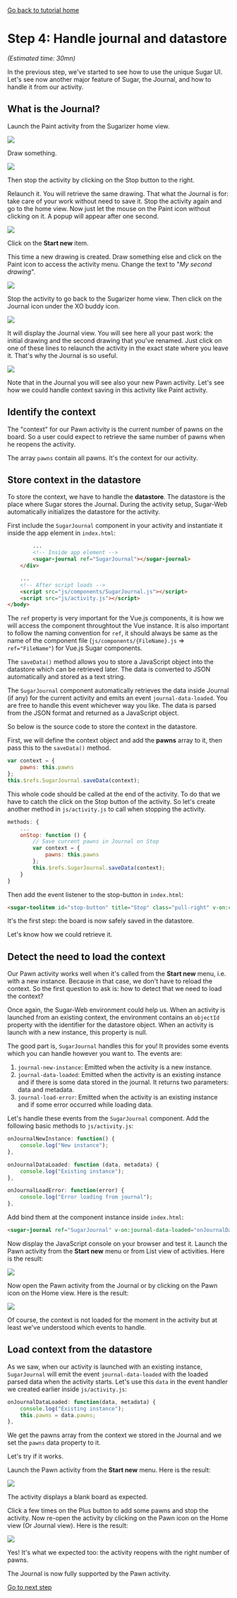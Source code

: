 [Go back to tutorial home](tutorial.md)

# Step 4: Handle journal and datastore
*(Estimated time: 30mn)*

In the previous step, we've started to see how to use the unique Sugar UI. Let's see now another major feature of Sugar, the Journal, and how to handle it from our activity.

## What is the Journal?

Launch the Paint activity from the Sugarizer home view.

![](../../images/tutorial_step4_1.png)

Draw something.

![](../../images/tutorial_step4_2.png)

Then stop the activity by clicking on the Stop button to the right.

Relaunch it. You will retrieve the same drawing. That what the Journal is for: take care of your work without need to save it. Stop the activity again and go to the home view. Now just let the mouse on the Paint icon without clicking on it. A popup will appear after one second.

![](../../images/tutorial_step4_3.png)

Click on the **Start new** item.

This time a new drawing is created. Draw something else and click on the Paint icon to access the activity menu. Change the text to "*My second drawing*".


![](../../images/tutorial_step4_4.png)

Stop the activity to go back to the Sugarizer home view. Then click on the Journal icon under the XO buddy icon.

![](../../images/tutorial_step4_5.png)

It will display the Journal view. You will see here all your past work: the initial drawing and the second drawing that you've renamed. Just click on one of these lines to relaunch the activity in the exact state where you leave it. That's why the Journal is so useful.

![](../../images/tutorial_step4_6.png)

Note that in the Journal you will see also your new Pawn activity. Let's see how we could handle context saving in this activity like Paint activity.

## Identify the context

The "context" for our Pawn activity is the current number of pawns on the board. So a user could expect to retrieve the same number of pawns when he reopens the activity.

The array `pawns` contain all pawns. It's the context for our activity.

## Store context in the datastore

To store the context, we have to handle the **datastore**. The datastore is the place where Sugar stores the Journal. During the activity setup, Sugar-Web automatically initializes the datastore for the activity. 

First include the `SugarJournal` component in your activity and instantiate it inside the app element in `index.html`:
```html
		...
		<!-- Inside app element -->
		<sugar-journal ref="SugarJournal"></sugar-journal>
	</div>

	...
	<!-- After script loads -->
	<script src="js/components/SugarJournal.js"></script>
	<script src="js/activity.js"></script>
</body>
```

The `ref` property is very important for the Vue.js components, it is how we will access the component throughtout the Vue instance. It is also important to follow the naming convention for `ref`, it should always be same as the name of the component file (`js/components/{FileName}.js` => `ref="FileName"`) for Vue.js Sugar components.

The `saveData()` method allows you to store a JavaScript object into the datastore which can be retrieved later. The data is converted to JSON automatically and stored as a text string.

The `SugarJournal` component automatically retrieves the data inside Journal (if any) for the current activity and emits an event `journal-data-loaded`. You are free to handle this event whichever way you like. The data is parsed from the JSON format and returned as a JavaScript object.

So below is the source code to store the context in the datastore.

First, we will define the context object and add the **pawns** array to it, then pass this to the `saveData()` method.
```js
var context = {
	pawns: this.pawns
};
this.$refs.SugarJournal.saveData(context);
```

This whole code should be called at the end of the activity. To do that we have to catch the click on the Stop button of the activity. So let's create another method in `js/activity.js` to call when stopping the activity.
```js
methods: {
	...
	onStop: function () {
		// Save current pawns in Journal on Stop
		var context = {
			pawns: this.pawns
		};
		this.$refs.SugarJournal.saveData(context);
	}
}
```

Then add the event listener to the stop-button in `index.html`:
```html
<sugar-toolitem id="stop-button" title="Stop" class="pull-right" v-on:click="onStop"></sugar-toolitem>
```

It's the first step: the board is now safely saved in the datastore.

Let's know how we could retrieve it.

## Detect the need to load the context

Our Pawn activity works well when it's called from the **Start new** menu, i.e. with a new instance. Because in that case, we don't have to reload the context.
So the first question to ask is: how to detect that we need to load the context?

Once again, the Sugar-Web environment could help us. When an activity is launched from an existing context, the environment contains an `objectId` property with the identifier for the datastore object. When an activity is launch with a new instance, this property is null.

The good part is, `SugarJournal` handles this for you! It provides some events which you can handle however you want to. The events are:
1. `journal-new-instance`: Emitted when the activity is a new instance.
2. `journal-data-loaded`: Emitted when the activity is an existing instance and if there is some data stored in the journal. It returns two parameters: data and metadata.
3. `journal-load-error`: Emitted when the activity is an existing instance and if some error occurred while loading data.

Let's handle these events from the `SugarJournal` component. Add the following basic methods to `js/activity.js`:
```js
onJournalNewInstance: function() {
	console.log("New instance");
},

onJournalDataLoaded: function (data, metadata) {
	console.log("Existing instance");
},

onJournalLoadError: function(error) {
	console.log("Error loading from journal");
},
```

Add bind them at the component instance inside `index.html`:
```html
<sugar-journal ref="SugarJournal" v-on:journal-data-loaded="onJournalDataLoaded" v-on:journal-load-error="onJournalLoadError" v-on:journal-new-instance="onJournalNewInstance"></sugar-journal>
```

Now display the JavaScript console on your browser and test it. Launch the Pawn activity from the **Start new** menu or from List view of activities. Here is the result:

![](../../images/tutorial_step4_7.png)

Now open the Pawn activity from the Journal or by clicking on the Pawn icon on the Home view. Here is the result:

![](../../images/tutorial_step4_8.png)

Of course, the context is not loaded for the moment in the activity but at least we've understood which events to handle.


## Load context from the datastore

As we saw, when our activity is launched with an existing instance, `SugarJournal` will emit the event `journal-data-loaded` with the loaded parsed data when the activity starts. Let's use this `data` in the event handler we created earlier inside `js/activity.js`:
```js
onJournalDataLoaded: function(data, metadata) {
	console.log("Existing instance");
	this.pawns = data.pawns;
},
```
We get the pawns array from the context we stored in the Journal and we set the `pawns` data property to it.

Let's try if it works.

Launch the Pawn activity from the **Start new** menu. Here is the result:

![](../../images/tutorial_step4_9.png)

The activity displays a blank board as expected.

Click a few times on the Plus button to add some pawns and stop the activity. Now re-open the activity by clicking on the Pawn icon on the Home view (Or Journal view). Here is the result:

![](../../images/tutorial_step4_10.png)

Yes! It's what we expected too: the activity reopens with the right number of pawns.

The Journal is now fully supported by the Pawn activity.

[Go to next step](step5.md)